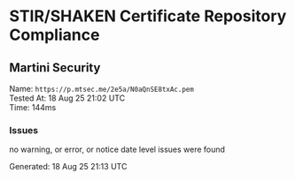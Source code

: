 # STIR/SHAKEN Certificate Repository Compliance

## Martini Security

Name: `https://p.mtsec.me/2e5a/N0aQnSE8txAc.pem`\
Tested At: 18 Aug 25 21:02 UTC\
Time: 144ms

### Issues

no warning, or error, or notice date level issues were found

Generated: 18 Aug 25 21:13 UTC